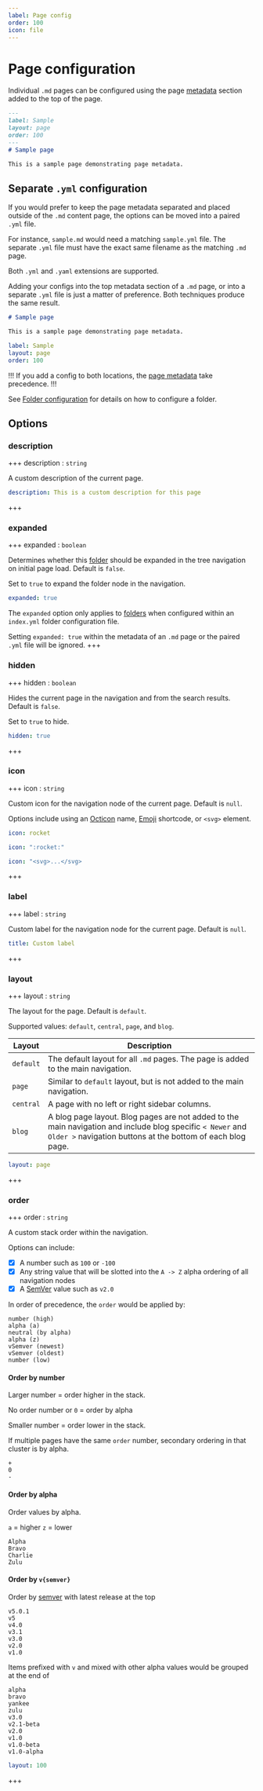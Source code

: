 ```yaml
---
label: Page config
order: 100
icon: file
---
```

# Page configuration

Individual `.md` pages can be configured using the page [metadata](../faq.md#what-is-page-metadata) section added to the top of the page.

```md sample.md
---
label: Sample
layout: page
order: 100
---
# Sample page

This is a sample page demonstrating page metadata.
```

## Separate `.yml` configuration

If you would prefer to keep the page metadata separated and placed outside of the `.md` content page, the options can be moved into a paired `.yml` file.

For instance, `sample.md` would need a matching `sample.yml` file. The separate `.yml` file must have the exact same filename as the matching `.md` page.

Both `.yml` and `.yaml` extensions are supported.

Adding your configs into the top metadata section of a `.md` page, or into a separate `.yml` file is just a matter of preference. Both techniques produce the same result.

```md sample.md
# Sample page

This is a sample page demonstrating page metadata.
```

```yml sample.yml
label: Sample
layout: page
order: 100
```

!!!
If you add a config to both locations, the [page metadata](../faq.md#what-is-page-metadata) take precedence.
!!!

See [Folder configuration](folder.md) for details on how to configure a folder.

## Options

### description

+++ description : `string`

A custom description of the current page.

```yml
description: This is a custom description for this page
```
+++

### expanded

+++ expanded : `boolean`

Determines whether this [folder](foulder.md) should be expanded in the tree navigation on initial page load. Default is `false`.

Set to `true` to expand the folder node in the navigation.

```yml
expanded: true
```

The `expanded` option only applies to [folders](folder.md) when configured within an `index.yml` folder configuration file.

Setting `expanded: true` within the metadata of an `.md` page or the paired `.yml` file will be ignored.
+++

### hidden

+++ hidden : `boolean`

Hides the current page in the navigation and from the search results. Default is `false`.

Set to `true` to hide.

```yml
hidden: true
```
+++

### icon

+++ icon : `string`

Custom icon for the navigation node of the current page. Default is `null`.

Options include using an [Octicon](https://octicons-primer.vercel.app/octicons/) name, [Emoji](https://mojee.io/emojis/) shortcode, or `<svg>` element.

```yml Octicon
icon: rocket
```

```yml Emoji shortcode
icon: ":rocket:"
```

```yml SVG element
icon: "<svg>...</svg>
```
+++

### label

+++ label : `string`

Custom label for the navigation node for the current page. Default is `null`.

```yml
title: Custom label
```
+++

### layout

+++ layout : `string`

The layout for the page. Default is `default`.

Supported values: `default`, `central`, `page`, and `blog`.

Layout | Description
--- | ---
`default` | The default layout for all `.md` pages. The page is added to the main navigation.
`page` | Similar to `default` layout, but is not added to the main navigation.
`central` | A page with no left or right sidebar columns.
`blog` | A blog page layout. Blog pages are not added to the main navigation and include blog specific `< Newer` and `Older >` navigation buttons at the bottom of each blog page.

```yml
layout: page
```
+++

### order

+++ order : `string`

A custom stack order within the navigation.

Options can include:

- [x] A number such as `100` or `-100`
- [x] Any string value that will be slotted into the `A -> Z` alpha ordering of all navigation nodes
- [x] A [SemVer](https://semver.org/) value such as `v2.0`

In order of precedence, the `order` would be applied by:

```
number (high)
alpha (a)
neutral (by alpha)
alpha (z)
vSemver (newest)
vSemver (oldest)
number (low)
```

#### Order by number

Larger number = order higher in the stack.

No order number or `0` = order by alpha

Smaller number = order lower in the stack.

If multiple pages have the same `order` number, secondary ordering in that cluster is by alpha.

```
+
0
-
```

#### Order by alpha

Order values by alpha.

`a` = higher
`z` = lower

```
Alpha
Bravo
Charlie
Zulu
```

#### Order by `v{semver}`

Order by [semver](https://semver.org/) with latest release at the top

```
v5.0.1
v5
v4.0
v3.1
v3.0
v2.0
v1.0
```

Items prefixed with `v` and mixed with other alpha values would be grouped at the end of
```
alpha
bravo
yankee
zulu
v3.0
v2.1-beta
v2.0
v1.0
v1.0-beta
v1.0-alpha
```

```yml
layout: 100
```
+++
